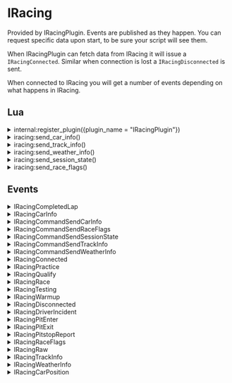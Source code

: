 ﻿# IRacing

Provided by IRacingPlugin. Events are published as they happen. You can request specific data upon start, 
to be sure your script will see them. 

When IRacingPlugin can fetch data from IRacing it will issue a `IRacingConnected`. Similar when 
connection is lost a `IRacingDisconnected` is sent.

When connected to IRacing you will get a number of events depending on what happens in IRacing.

## Lua

<details><summary>internal:register_plugin({plugin_name = "IRacingPlugin"})</summary><br />
Registers the IRacingPlugin. 

| Parameter      | Type    | Description                                            |
|:---------------|:-------:|:-------------------------------------------------------|
| plugin_name    | string  | "IRacingPlugin"                                        |
| plugin_id      | string  | Ignored                                                |
| send_raw_state | boolean | Default false. If enabled, sends raw IRacing gamestate |


If you enable `send_raw_state`, you will get an event 60 times a second, containing 
all supported information from IRacing. You can use this to act on changes that isn't 
directly supported. As this causes a significantly load, it is disabled per default.

```lua
internal:register_plugin({plugin_name = "IRacingPlugin", send_raw_estate = true}}
```

The raw state is sent as `IRacingRaw` events.
</details>

<details><summary>iracing:send_car_info()</summary><br />
Request IRacingPlugin to send cars in session.

No arguments

```lua
iracing:send_car_info()
```

This function publishes `IRacingCommandSendCarInfo` event, that is handled by IRacingPlugin.

This function is aliased as ``iracing_send_car_info`` (deprecated)
</details>

<details><summary>iracing:send_track_info()</summary><br />
Request IRacingPlugin to send track information.

No arguments

```lua
iracing:send_track_info()
```

This function publishes `IRacingCommandSendTrackInfo` event, that is handled by IRacingPlugin.

This function is aliased as ``iracing_send_track_info`` (deprecated)
</details>

<details><summary>iracing:send_weather_info()</summary><br />
Request IRacingPlugin to send weather information.

No arguments

```lua
iracing:send_weather_info()
```

This function publishes `IRacingCommandSendWeatherInfo` event, that is handled by IRacingPlugin.

This function is aliased as ``iracing_send_weather_info`` (deprecated)
</details>

<details><summary>iracing:send_session_state()</summary><br />
Request IRacingPlugin to send session state

No arguments

```lua
iracing:send_session_state()
```

This function publishes `IRacingCommandSendSessionState` event, that is handled by IRacingPlugin.

This function is aliased as ``iracing_send_session_state`` (deprecated)
</details>

<details><summary>iracing:send_race_flags()</summary><br />
Request IRacingPlugin to send race flags

No arguments

```lua
iracing:send_race_flags()
```

This function publishes `IRacingCommandSendRaceFlags` event, that is handled by IRacingPlugin.

This function is aliased as ``iracing_send_race_flags`` (deprecated)
</details>

## Events

<details><summary>IRacingCompletedLap</summary><br />

Published every time a driver completes a full lap.

| Name            | Type    | Description                                                       |
|:----------------|:-------:|:------------------------------------------------------------------|
| EventType       | string  | `IRacingCompletedLap` (constant)                                  |
| ExcludeFromTxrx | boolean | false (constant)                                                  |
| Uptime          | integer | Time of when the message was sent via Eventbus (in milliseconds). |
| SessionTime     | float   | Time of event (seconds into the session)                          |
| CarIdx          | integer | Id of car                                                         |
| Time            | float   | Lap time                                                          |
| LapsCompleted   | integer | How many laps were completed                                      |
| FuelDelta       | float   | Changes in fuel levels                                            |
| LocalUser       | boolean | Is it our car?                                                    |
| BestLap         | boolean | Was this lap a new best lap time in this session?                 |

**JSON Example:**
`{"EventType":"IRacingCompletedLap","ExcludeFromTxrx":false, "Uptime":1742,"SessionTime":7306.3000976104477,"CarIdx":5,"Time":7306.3000976104477,"LapsCompleted":9,"FuelDelta":null,"LocalUser":false,"BestLap":false}`
</details>

<details><summary>IRacingCarInfo</summary><br />
Info about a new car or car with changed details (such as driver).

| Name                 | Type    | Description                                                       |
|:---------------------|:-------:|:------------------------------------------------------------------|
| EventType            | string  | `IRacingCarInfo` (constant)                               |
| ExcludeFromTxrx      | boolean | false (constant)                                                  |
| Uptime               | integer | Time of when the message was sent via Eventbus (in milliseconds). |
| SessionTime          | float   | Time of event (seconds into the session)                          |
| CarNumber            | string  | Car's number                                                      |
| CurrentDriverUserID  | long    | IRacing Customer Id                                               |
| CurrentDriverName    | string  | Driver's full name                                                |
| TeamID               | long    | IRacing's team Id                                                 |
| TeamName             | string  | IRacing's team name (might be same as Drivers name, if no team)   |
| CarName              | string  | Full name of car                                                  |
| CarNameShort         | string  | Short name of car                                                 |
| CurrentDriverIRating | long    | Drivers IRating                                                   |
| CurrentDriverLicense | string  | Drivers License                                                   |
| LocalUser            | bool    | Is it our car?                                                    |
| Spectator            | bool    | Is car a spectator                                                |

**JSON Example:**
`{"EventType":"IRacingCarInfo","ExcludeFromTxrx":false, "Uptime":1742,"SessionTime":1058.3000081380189,"CarIdx":63,"CarNumber":"042","CurrentDriverUserID":411093,"CurrentDriverName":"Dennis M\u00F8llegaard Pedersen","TeamID":0,"TeamName":"Dennis M\u00F8llegaard Pedersen","CarName":"Mazda MX-5 Cup","CarNameShort":"MX-5 Cup","CurrentDriverIRating":1592,"CurrentDriverLicense":"A 4.50","LocalUser":true,"Spectator":true}`
</details>

<details><summary>IRacingCommandSendCarInfo</summary><br />

Request IRacingPlugin to send Car Info.

| Name            | Type    | Description                                                       |
|:----------------|:-------:|:------------------------------------------------------------------|
| EventType       | string  | `IRacingCommandSendCarInfo` (constant)                            |
| ExcludeFromTxrx | boolean | false (constant)                                                  |
| Uptime          | integer | Time of when the message was sent via Eventbus (in milliseconds). |

**JSON Example:**
`{"EventType":"IRacingCommandSendCarInfo","ExcludeFromTxrx":false, "Uptime":1742}`
</details>

<details><summary>IRacingCommandSendRaceFlags</summary><br />
Request IRacingPlugin to send Race Flags.

| Name            | Type    | Description                                                       |
|:----------------|:-------:|:------------------------------------------------------------------|
| EventType       | string  | `IRacingCommandSendRaceFlags` (constant)                          |
| ExcludeFromTxrx | boolean | false (constant)                                                  |
| Uptime          | integer | Time of when the message was sent via Eventbus (in milliseconds). |

**JSON Example:**
`{"EventType":"IRacingCommandSendRaceFlags","ExcludeFromTxrx":false, "Uptime":1742}`
</details>

<details><summary>IRacingCommandSendSessionState</summary><br />
Request IRacingPlugin to send Session State.

| Name            | Type    | Description                                                       |
|:----------------|:-------:|:------------------------------------------------------------------|
| EventType       | string  | `IRacingCommandSendSessionState` (constant)                       |
| ExcludeFromTxrx | boolean | false (constant)                                                  |
| Uptime          | integer | Time of when the message was sent via Eventbus (in milliseconds). |

**JSON Example:**
`{"EventType":"IRacingCommandSendSessionState","ExcludeFromTxrx":false, "Uptime":1742}`
</details>

<details><summary>IRacingCommandSendTrackInfo</summary><br />
Request IRacingPlugin to send Track Info.

| Name            | Type    | Description                                                       |
|:----------------|:-------:|:------------------------------------------------------------------|
| EventType       | string  | `IRacingCommandSendTrackInfo` (constant)                          |
| ExcludeFromTxrx | boolean | false (constant)                                                  |
| Uptime          | integer | Time of when the message was sent via Eventbus (in milliseconds). |

**JSON Example:**
`{"EventType":"IRacingCommandSendTrackInfo","ExcludeFromTxrx":false, "Uptime":1742}`
</details>

<details><summary>IRacingCommandSendWeatherInfo</summary><br />
Request IRacingPlugin to send Weather info.

| Name            | Type    | Description                                                       |
|:----------------|:-------:|:------------------------------------------------------------------|
| EventType       | string  | `IRacingCommandSendWeatherInfo` (constant)                        |
| ExcludeFromTxrx | boolean | false (constant)                                                  |
| Uptime          | integer | Time of when the message was sent via Eventbus (in milliseconds). |

**JSON Example:**
`{"EventType":"IRacingCommandSendWeatherInfo","ExcludeFromTxrx":false, "Uptime":1742}`
</details>

<details><summary>IRacingConnected</summary><br />
Sent when connected to IRacing

| Name            | Type    | Description                                                       |
|:----------------|:-------:|:------------------------------------------------------------------|
| EventType       | string  | `IRacingConnected` (constant)                                     |
| ExcludeFromTxrx | boolean | false (constant)                                                  |
| Uptime          | integer | Time of when the message was sent via Eventbus (in milliseconds). |

**JSON Example:**
`{"EventType":"IRacingConnected","ExcludeFromTxrx":false, "Uptime":1742}`
</details>

<details><summary>IRacingPractice</summary><br />

| Name             | Type    | Description                                                        |
|:-----------------|:-------:|:-------------------------------------------------------------------|
| EventType        | string  | `IRacingPractice` (constant)                                       |
| ExcludeFromTxrx  | boolean | false (constant)                                                   |
| Uptime           | integer | Time of when the message was sent via Eventbus (in milliseconds).  |
| Category         | string  | `Road`, `Oval`, `DirtOval` or `DirtRoad`                           |
| SessionTime      | float   | Time of event (seconds into the session)                           |
| TimeLimited      | bool    | Is this session time-limited                                       |
| LapsLimited      | bool    | Is this session laps limited                                       |
| TotalSessionLaps | int     | Total session laps                                                 |
| TotalSessionTime | double  | Total session time                                                 |
| State            | string  | Checkered, CoolDown, GetInCar, Invalid, ParadeLaps, Racing, Warmup |
| Category         | string  | Road, Oval, DirtOval, DirtRoad                                     |


**JSON Example:**
`{"EventType":"IRacingPractice","ExcludeFromTxrx":false,"Uptime":1112,"SessionTime":2763.6131673177088,"LapsLimited":false,"TimeLimited":true,"TotalSessionTime":3600.0,"TotalSessionLaps":0,"State":"Racing","Category":"Road"}`
</details>

<details><summary>IRacingQualify</summary><br />
| Name             | Type    | Description                                                        |
|:-----------------|:-------:|:-------------------------------------------------------------------|
| EventType        | string  | `IRacingQualify` (constant)                                        |
| ExcludeFromTxrx  | boolean | false (constant)                                                   |
| Uptime           | integer | Time of when the message was sent via Eventbus (in milliseconds).  |
| Category         | string  | `Road`, `Oval`, `DirtOval` or `DirtRoad`                           |
| SessionTime      | float   | Time of event (seconds into the session)                           |
| TimeLimited      | bool    | Is this session time-limited                                       |
| LapsLimited      | bool    | Is this session laps limited                                       |
| TotalSessionLaps | int     | Total session laps                                                 |
| TotalSessionTime | double  | Total session time                                                 |
| State            | string  | Checkered, CoolDown, GetInCar, Invalid, ParadeLaps, Racing, Warmup |
| Category         | string  | Road, Oval, DirtOval, DirtRoad                                     |
| OpenQualify      | bool    | Open or Lone qualify                                               |


**JSON Example:**
`{"EventType":"IRacingQualify","ExcludeFromTxrx":false,"Uptime":1112,"SessionTime":2763.6131673177088,"LapsLimited":false,"TimeLimited":true,"TotalSessionTime":3600.0,"TotalSessionLaps":0,"State":"Racing","Category":"Road",OpenQualify:false}`
</details>

<details><summary>IRacingRace</summary><br />
| Name             | Type    | Description                                                        |
|:-----------------|:-------:|:-------------------------------------------------------------------|
| EventType        | string  | `IRacingRace` (constant)                                           |
| ExcludeFromTxrx  | boolean | false (constant)                                                   |
| Uptime           | integer | Time of when the message was sent via Eventbus (in milliseconds).  |
| Category         | string  | `Road`, `Oval`, `DirtOval` or `DirtRoad`                           |
| SessionTime      | float   | Time of event (seconds into the session)                           |
| TimeLimited      | bool    | Is this session time-limited                                       |
| LapsLimited      | bool    | Is this session laps limited                                       |
| TotalSessionLaps | int     | Total session laps                                                 |
| TotalSessionTime | double  | Total session time                                                 |
| State            | string  | Checkered, CoolDown, GetInCar, Invalid, ParadeLaps, Racing, Warmup |
| Category         | string  | Road, Oval, DirtOval, DirtRoad                                     |


**JSON Example:**
`{"EventType":"IRacingRace","ExcludeFromTxrx":false,"Uptime":1112,"SessionTime":2763.6131673177088,"LapsLimited":false,"TimeLimited":true,"TotalSessionTime":3600.0,"TotalSessionLaps":0,"State":"Racing","Category":"Road"}`
</details>

<details><summary>IRacingTesting</summary><br />


| Name             | Type    | Description                                                        |
|:-----------------|:-------:|:-------------------------------------------------------------------|
| EventType        | string  | `IRacingTesting` (constant)                                        |
| ExcludeFromTxrx  | boolean | false (constant)                                                   |
| Uptime           | integer | Time of when the message was sent via Eventbus (in milliseconds).  |
| Category         | string  | `Road`, `Oval`, `DirtOval` or `DirtRoad`                           |
| SessionTime      | float   | Time of event (seconds into the session)                           |
| TimeLimited      | bool    | Is this session time-limited                                       |
| LapsLimited      | bool    | Is this session laps limited                                       |
| TotalSessionLaps | int     | Total session laps                                                 |
| TotalSessionTime | double  | Total session time                                                 |
| State            | string  | Checkered, CoolDown, GetInCar, Invalid, ParadeLaps, Racing, Warmup |
| Category         | string  | Road, Oval, DirtOval, DirtRoad                                     |


**JSON Example:**
`{"EventType":"IRacingTesting","ExcludeFromTxrx":false,"Uptime":1112,"SessionTime":2763.6131673177088,"LapsLimited":false,"TimeLimited":true,"TotalSessionTime":3600.0,"TotalSessionLaps":0,"State":"Racing","Category":"Road"}`

</details>

<details><summary>IRacingWarmup</summary><br />
| Name             | Type    | Description                                                        |
|:-----------------|:-------:|:-------------------------------------------------------------------|
| EventType        | string  | `IRacingWarmup` (constant)                                         |
| ExcludeFromTxrx  | boolean | false (constant)                                                   |
| Uptime           | integer | Time of when the message was sent via Eventbus (in milliseconds).  |
| Category         | string  | `Road`, `Oval`, `DirtOval` or `DirtRoad`                           |
| SessionTime      | float   | Time of event (seconds into the session)                           |
| TimeLimited      | bool    | Is this session time-limited                                       |
| LapsLimited      | bool    | Is this session laps limited                                       |
| TotalSessionLaps | int     | Total session laps                                                 |
| TotalSessionTime | double  | Total session time                                                 |
| State            | string  | Checkered, CoolDown, GetInCar, Invalid, ParadeLaps, Racing, Warmup |
| Category         | string  | Road, Oval, DirtOval, DirtRoad                                     |


**JSON Example:**
`{"EventType":"IRacingWarmup","ExcludeFromTxrx":false,"Uptime":1112,"SessionTime":2763.6131673177088,"LapsLimited":false,"TimeLimited":true,"TotalSessionTime":3600.0,"TotalSessionLaps":0,"State":"Racing","Category":"Road"}`
</details>

<details><summary>IRacingDisconnected</summary><br />
Sent when connected to IRacing

| Name            | Type    | Description                                                       |
|:----------------|:-------:|:------------------------------------------------------------------|
| EventType       | string  | `IRacingDisconnected` (constant)                                  |
| ExcludeFromTxrx | boolean | false (constant)                                                  |
| Uptime          | integer | Time of when the message was sent via Eventbus (in milliseconds). |

**JSON Example:**
`{"EventType":"IRacingDisconnected","ExcludeFromTxrx":false, "Uptime":1742}`
</details>

<details><summary>IRacingDriverIncident</summary><br />

Sent every time an incident is detected (only for user, not other drivers).

| Name            | Type    | Description                                                       |
|:----------------|:-------:|:------------------------------------------------------------------|
| EventType       | string  | `IRacingDriverIncident` (constant)                                |
| ExcludeFromTxrx | boolean | false (constant)                                                  |
| Uptime          | integer | Time of when the message was sent via Eventbus (in milliseconds). |
| IncidentCount   | int     | Total incident count                                              |
| IncidentDelta   | int     | Delta incident count                                              |

**JSON Example:**
TODO
</details>

<details><summary>IRacingPitEnter</summary><br />
Sent when a car enters the pit lane.

| Name            | Type    | Description                                                       |
|:----------------|:-------:|:------------------------------------------------------------------|
| EventType       | string  | `IRacingPitEnter` (constant)                                      |
| ExcludeFromTxrx | boolean | false (constant)                                                  |
| Uptime          | integer | Time of when the message was sent via Eventbus (in milliseconds). |
| SessionTime     | float   | Time of event (seconds into the session)                          |
| CarIdx          | int     | Car Index                                                         |
| LocalUser       | bool    | Is it our car?                                                    |

**JSON Example:**
`{"EventType":"IRacingPitEnter","ExcludeFromTxrx":false, "Uptime":1742,"SessionTime":1058.3000081380189,"CarIdx":6,"LocalUser":false}`
</details>

<details><summary>IRacingPitExit</summary><br />
Sent when a car leaves the pit lane.

| Name            | Type    | Description                                                       |
|:----------------|:-------:|:------------------------------------------------------------------|
| EventType       | string  | `IRacingPitExit` (constant)                                       |
| ExcludeFromTxrx | boolean | false (constant)                                                  |
| Uptime          | integer | Time of when the message was sent via Eventbus (in milliseconds). |
| SessionTime     | float   | Time of event (seconds into the session)                          |
| CarIdx          | int     | Car Index                                                         |
| LocalUser       | bool    | Is it our car?                                                    |
| Duration        | double  | Duration of the pitstop                                           |

**JSON Example:**
`{"EventType":"IRacingPitExit","ExcludeFromTxrx":false, "Uptime":1742,"SessionTime":1077.1666748046685,"CarIdx":11,"LocalUser":false,"Duration":10.233333333324026}`
</details>

<details><summary>IRacingPitstopReport</summary><br />
For user, this is sent after a pitshop, showing some data about the pitstop.

| Name            | Type    | Description                                                       |
|:----------------|:-------:|:------------------------------------------------------------------|
| EventType       | string  | `IRacingPitstopReport` (constant)                                 |
| ExcludeFromTxrx | boolean | false (constant)                                                  |
| Uptime          | integer | Time of when the message was sent via Eventbus (in milliseconds). |
| SessionTime     | float   | Time of event (seconds into the session)                          |
| CarIdx          | int     | Car Index                                                         |
| TempLFL         | uint    | Tyre temperature: Left Front L                                    |
| TempLFM         | uint    | Tyre temperature: Left Front M                                    |
| TempLFR         | uint    | Tyre temperature: Left Front R                                    |
| TempRFL         | uint    | Tyre temperature: Right Front L                                   |
| TempRFM         | uint    | Tyre temperature: Right Front M                                   |
| TempRFR         | uint    | Tyre temperature: Right Front R                                   |
| TempLRL         | uint    | Tyre temperature: Left Rear L                                     |
| TempLRM         | uint    | Tyre temperature: Left Rear M                                     |
| TempLRR         | uint    | Tyre temperature: Left Rear R                                     |
| TempRRL         | uint    | Tyre temperature: Right Rear L                                    |
| TempRRM         | uint    | Tyre temperature: Right Rear M                                    |
| TempRRR         | uint    | Tyre temperature: Right Rear R                                    |
| WearLFL         | uint    | Tyre wear: Left Front L                                           |
| WearLFM         | uint    | Tyre wear: Left Front M                                           |
| WearLFR         | uint    | Tyre wear: Left Front R                                           |
| WearRFL         | uint    | Tyre wear: Right Front L                                          |
| WearRFM         | uint    | Tyre wear: Right Front M                                          |
| WearRFR         | uint    | Tyre wear: Right Front R                                          |
| WearLRL         | uint    | Tyre wear: Left Rear L                                            |
| WearLRM         | uint    | Tyre wear: Left Rear M                                            |
| WearLRR         | uint    | Tyre wear: Left Rear R                                            |
| WearRRL         | uint    | Tyre wear: Right Front L                                          |
| WearRRM         | uint    | Tyre wear: Right Front M                                          |
| WearRRR         | uint    | Tyre wear: Right Front R                                          |
| Laps            | long    | Number of laps completed during stint                             |
| FuelDelta       | float   | Fuel level changes                                                |
| Duration        | float   | Stint duration                                                    |

</details>

<details><summary>IRacingRaceFlags</summary><br />

| Name            | Type    | Description                                                       |
|:----------------|:-------:|:------------------------------------------------------------------|
| EventType       | string  | `IRacingRaceFlags` (constant)                                     |
| ExcludeFromTxrx | boolean | false (constant)                                                  |
| Uptime          | integer | Time of when the message was sent via Eventbus (in milliseconds). |
| SessionTime     | float   | Time of event (seconds into the session)                          |
| Black           | bool    |                                                                   |
| Blue            | bool    |                                                                   |
| Caution         | bool    |                                                                   |
| CautionWaving   | bool    |                                                                   |
| Checkered       | bool    |                                                                   |
| Crossed         | bool    |                                                                   |
| Debris          | bool    |                                                                   |
| Disqualify      | bool    |                                                                   |
| FiveToGo        | bool    |                                                                   |
| Furled          | bool    |                                                                   |
| Green           | bool    |                                                                   |
| GreenHeld       | bool    |                                                                   |
| OneLapToGreen   | bool    |                                                                   |
| RandomWaving    | bool    |                                                                   |
| Red             | bool    |                                                                   |
| Repair          | bool    |                                                                   |
| Servicible      | bool    |                                                                   |
| StartGo         | bool    |                                                                   |
| StartHidden     | bool    |                                                                   |
| StartReady      | bool    |                                                                   |
| StartSet        | bool    |                                                                   |
| TenToGo         | bool    |                                                                   |
| White           | bool    |                                                                   |
| Yellow          | bool    |                                                                   |
| YellowWaving    | bool    |                                                                   |

**JSON Example:**
`{"EventType":"IRacingRaceFlags","ExcludeFromTxrx":false, "Uptime":1742,"SessionTime":1058.3000081380189,"Black":false,"Blue":false,"Caution":false,"CautionWaving":false,"Checkered":false,"Crossed":false,"Debris":false,"Disqualify":false,"FiveToGo":false,"Furled":false,"Green":false,"GreenHeld":false,"OneLapToGreen":false,"RandomWaving":false,"Red":false,"Repair":false,"Servicible":false,"StartGo":false,"StartHidden":true,"StartReady":false,"StartSet":false,"TenToGo":false,"White":false,"Yellow":false,"YellowWaving":false}`
</details>

<details><summary>IRacingRaw</summary><br />

| Name            | Type                                                     | Description                                                       |
|:----------------|:--------------------------------------------------------:|:------------------------------------------------------------------|
| EventType       | string                                                   | `IRacingRaw` (constant)                                           |
| ExcludeFromTxrx | boolean                                                  | false (constant)                                                  |
| Uptime          | integer                                                  | Time of when the message was sent via Eventbus (in milliseconds). |
| CurrentState    | [IState](Components/IRacing/Plugins/GameState/IState.cs) | Object containing Slipstreams IRacing state                       |

`IState` is not documented. Please refer to the sourcecode.
</details>

<details><summary>IRacingTrackInfo</summary><br />

| Name                  | Type    | Description                                                       |
|:----------------------|:-------:|:------------------------------------------------------------------|
| EventType             | string  | `IRacingTrackInfo` (constant)                                     |
| ExcludeFromTxrx       | boolean | false (constant)                                                  |
| Uptime                | integer | Time of when the message was sent via Eventbus (in milliseconds). |
| TrackId               | string  |                                                                   |
| TrackLength           | string  |                                                                   |
| TrackDisplayName      | string  |                                                                   |
| TrackCity             | string  |                                                                   |
| TrackCountry          | string  |                                                                   |
| TrackDisplayShortName | string  |                                                                   |
| TrackConfigName       | string  |                                                                   |
| TrackType             | string  |                                                                   |

**JSON Example:**
`{"EventType":"IRacingTrackInfo","ExcludeFromTxrx":false, "Uptime":1742,"TrackId":9,"TrackLength":"3.20 km","TrackDisplayName":"Summit Point Raceway","TrackCity":"Summit Point","TrackCountry":"USA","TrackDisplayShortName":"Summit","TrackConfigName":null,"TrackType":"road course"}`
</details>

<details><summary>IRacingWeatherInfo</summary><br />

| Name             | Type    | Description                                                       |
|:-----------------|:-------:|:------------------------------------------------------------------|
| EventType        | string  | `IRacingWeatherInfo` (constant)                                   |
| ExcludeFromTxrx  | boolean | false (constant)                                                  |
| Uptime           | integer | Time of when the message was sent via Eventbus (in milliseconds). |
| SessionTime      | float   |                                                                   |
| Skies            | string  | "Clear", "PartlyCloudy", "MostlyCloudy", "Overcast"               |
| SurfaceTemp      | float   |                                                                   |
| AirTemp          | float   |                                                                   |
| AirPressure      | float   |                                                                   |
| RelativeHumidity | float   |                                                                   |
| FogLevel         | float   |                                                                   |

**JSON Example:**
`{"EventType":"IRacingWeatherInfo","ExcludeFromTxrx":false,"Uptime":549,"SessionTime":1911.8300048828126,"Skies":"PartlyCloudy","SurfaceTemp":31.1111145,"AirTemp":25.5555553,"AirPressure":29.92,"RelativeHumidity":0.55,"FogLevel":0.0}`
</details>

<details><summary>IRacingCarPosition</summary><br />

Published every time car changes positions.

| Name            | Type    | Description                                                       |
|:----------------|:-------:|:------------------------------------------------------------------|
| EventType       | string  | `IRacingCarPosition` (constant)                                   |
| ExcludeFromTxrx | boolean | false (constant)                                                  |
| Uptime          | integer | Time of when the message was sent via Eventbus (in milliseconds). |
| SessionTime     | string  |                                                                   |
| CarIdx          | int     | Car Index                                                         |
| LocalUser       | bool    | Is it our car?                                                    |
| PositionInClass | int     | Position in class                                                 |
| PositionInRace  | int     | Overall position in race                                          |

**JSON Example:**
`{"EventType":"IRacingCarPosition","ExcludeFromTxrx":false,"Uptime":2528216,"SessionTime":2711.7666666666669,"CarIdx":28,"LocalUser":true,"PositionInClass":15,"PositionInRace":15}`
</details>
